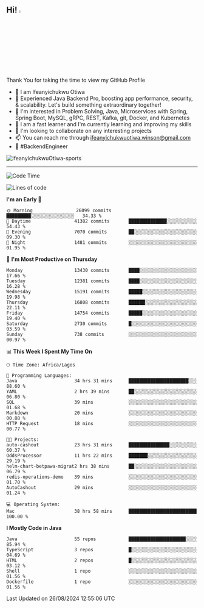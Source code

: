 <!-- BLOG-POST-LIST:START --><!-- BLOG-POST-LIST:END -->

## Hi! <img src="https://media.giphy.com/media/hvRJCLFzcasrR4ia7z/giphy.gif" width="4%"> 

Thank You for taking the time to view my GitHub Profile

- 👋 I am Ifeanyichukwu Otiwa
- 🚀 Experienced Java Backend Pro, boosting app performance, security, & scalability. Let's build something extraordinary together!
- 👀 I'm interested in Problem Solving, Java, Microservices with Spring, Spring Boot, MySQL, gRPC, REST, Kafka, git, Docker, and Kubernetes
- 🌱 I am a fast learner and I'm currently learning and improving my skills
- 💞️ I'm looking to collaborate on any interesting projects
- 📫 You can reach me through ifeanyichukwuotiwa.winson@gmail.com
- 🚀 #BackendEngineer

<p align="left" marginTop="10px"> <img src="https://komarev.com/ghpvc/?username=ifeanyichukwuOtiwa-sports&label=Profile%20views&color=0e75b6&style=for-the-badge" alt="ifeanyichukwuOtiwa-sports" /> </p>

***

<!--START_SECTION:waka-->
![Code Time](http://img.shields.io/badge/Code%20Time-2%2C839%20hrs%2046%20mins-blue)

![Lines of code](https://img.shields.io/badge/From%20Hello%20World%20I%27ve%20Written-18.2%20million%20lines%20of%20code-blue)

**I'm an Early 🐤** 

```text
🌞 Morning                26099 commits       █████████░░░░░░░░░░░░░░░░   34.33 % 
🌆 Daytime                41382 commits       ██████████████░░░░░░░░░░░   54.43 % 
🌃 Evening                7070 commits        ██░░░░░░░░░░░░░░░░░░░░░░░   09.30 % 
🌙 Night                  1481 commits        ░░░░░░░░░░░░░░░░░░░░░░░░░   01.95 % 
```
📅 **I'm Most Productive on Thursday** 

```text
Monday                   13430 commits       ████░░░░░░░░░░░░░░░░░░░░░   17.66 % 
Tuesday                  12381 commits       ████░░░░░░░░░░░░░░░░░░░░░   16.28 % 
Wednesday                15191 commits       █████░░░░░░░░░░░░░░░░░░░░   19.98 % 
Thursday                 16808 commits       ██████░░░░░░░░░░░░░░░░░░░   22.11 % 
Friday                   14754 commits       █████░░░░░░░░░░░░░░░░░░░░   19.40 % 
Saturday                 2730 commits        █░░░░░░░░░░░░░░░░░░░░░░░░   03.59 % 
Sunday                   738 commits         ░░░░░░░░░░░░░░░░░░░░░░░░░   00.97 % 
```


📊 **This Week I Spent My Time On** 

```text
🕑︎ Time Zone: Africa/Lagos

💬 Programming Languages: 
Java                     34 hrs 31 mins      ██████████████████████░░░   88.60 % 
YAML                     2 hrs 39 mins       ██░░░░░░░░░░░░░░░░░░░░░░░   06.80 % 
SQL                      39 mins             ░░░░░░░░░░░░░░░░░░░░░░░░░   01.68 % 
Markdown                 20 mins             ░░░░░░░░░░░░░░░░░░░░░░░░░   00.88 % 
HTTP Request             18 mins             ░░░░░░░░░░░░░░░░░░░░░░░░░   00.77 % 

🐱‍💻 Projects: 
auto-cashout             23 hrs 31 mins      ███████████████░░░░░░░░░░   60.37 % 
OddsProcessor            11 hrs 22 mins      ███████░░░░░░░░░░░░░░░░░░   29.19 % 
helm-chart-betpawa-migrat2 hrs 38 mins       ██░░░░░░░░░░░░░░░░░░░░░░░   06.79 % 
redis-operations-demo    39 mins             ░░░░░░░░░░░░░░░░░░░░░░░░░   01.70 % 
AutoCashout              29 mins             ░░░░░░░░░░░░░░░░░░░░░░░░░   01.24 % 

💻 Operating System: 
Mac                      38 hrs 58 mins      █████████████████████████   100.00 % 
```

**I Mostly Code in Java** 

```text
Java                     55 repos            █████████████████████░░░░   85.94 % 
TypeScript               3 repos             █░░░░░░░░░░░░░░░░░░░░░░░░   04.69 % 
HTML                     2 repos             █░░░░░░░░░░░░░░░░░░░░░░░░   03.12 % 
Shell                    1 repo              ░░░░░░░░░░░░░░░░░░░░░░░░░   01.56 % 
Dockerfile               1 repo              ░░░░░░░░░░░░░░░░░░░░░░░░░   01.56 % 
```




 Last Updated on 26/08/2024 12:55:06 UTC
<!--END_SECTION:waka-->

<!--
<p align="center">
![trophy](https://github-profile-trophy.vercel.app/?username=ifeanyichukwuOtiwa-sports&theme=onedark) (https://github.com/ryo-ma/github-profile-trophy)
</p>
-->

<!---
ifeanyi-otiwa/ifeanyi-otiwa is a ✨ special ✨ repository because its `README.md` (this file) appears on your GitHub profile.
You can click the Preview link to take a look at your changes.
--->

